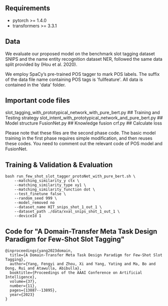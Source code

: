 ## Requirements

* pytorch >= 1.4.0
* transformers >= 3.3.1

## Data
We evaluate our proposed model on the benchmark slot tagging dataset SNIPS and the name entity recognition dataset NER, 
followed the same data split provided by (Hou et al. 2020).

We employ SpaCy’s pre-trained POS tagger to mark POS labels.
The suffix of the data file name containing POS tags is 'fullfeature'.
All data is contained in the 'data' folder.

## Important code files
slot_tagging_with_prototypical_network_with_pure_bert.py    ## Training and Testing strategy
slot_intent_with_prototypical_network_and_pure_bert.py      ## Model structure
FusionNet.py    ## Knowledge fusion
crf.py          ## Calculate loss

Please note that these files are the second phase code.
The basic model training in the first phase requires simple modification, and then reuses these codes.
You need to comment out the relevant code of POS model and FusionNet.

## Training & Validation & Evaluation
```shell 
bash run_few_shot_slot_tagger_protoNet_with_pure_bert.sh \
    --matching_similarity_y ctx \
    --matching_similarity_type xy1 \
    --matching_similarity_function dot \
    --test_finetune false \
    --random_seed 999 \
    --model_removed no
    --dataset_name HIT_snips_shot_1_out_1 \
    --dataset_path ./data/xval_snips_shot_1_out_1 \
    --deviceId 1
```

## Code for "A Domain-Transfer Meta Task Design Paradigm for Few-Shot Slot Tagging"
```
@inproceedings{yang2023domain,
  title={A Domain-Transfer Meta Task Design Paradigm for Few-Shot Slot Tagging},
  author={Yang, Fengyi and Zhou, Xi and Yang, Yating and Ma, Bo and Dong, Rui and Atawulla, Abibulla},
  booktitle={Proceedings of the AAAI Conference on Artificial Intelligence},
  volume={37},
  number={11},
  pages={13887--13895},
  year={2023}
}
```


